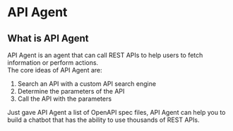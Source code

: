 # API Agent
## What is API Agent
API Agent is an agent that can call REST APIs to help users to fetch information or perform actions. <br>
The core ideas of API Agent are:
1. Search an API with a custom API search engine
2. Determine the parameters of the API
3. Call the API with the parameters

Just gave API Agent a list of OpenAPI spec files, API Agent can help you to build a chatbot that has the ability to use thousands of REST APIs. <br>